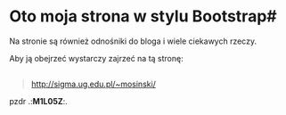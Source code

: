 # Oto moja strona w stylu Bootstrap#
Na stronie są również odnośniki do bloga i wiele ciekawych rzeczy.

Aby ją obejrzeć wystarczy zajrzeć na tą stronę:
##
> http://sigma.ug.edu.pl/~mosinski/ <br />

pzdr .:<b>M1L05Z</b>:.


